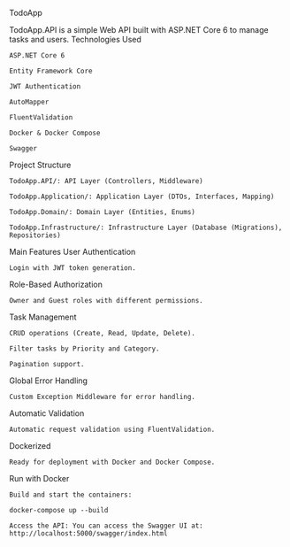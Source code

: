 TodoApp

TodoApp.API is a simple Web API built with ASP.NET Core 6 to manage tasks and users.
Technologies Used

    ASP.NET Core 6

    Entity Framework Core

    JWT Authentication

    AutoMapper

    FluentValidation

    Docker & Docker Compose

    Swagger

Project Structure

    TodoApp.API/: API Layer (Controllers, Middleware)

    TodoApp.Application/: Application Layer (DTOs, Interfaces, Mapping)

    TodoApp.Domain/: Domain Layer (Entities, Enums)

    TodoApp.Infrastructure/: Infrastructure Layer (Database (Migrations), Repositories)

Main Features
User Authentication

    Login with JWT token generation.

Role-Based Authorization

    Owner and Guest roles with different permissions.

Task Management

    CRUD operations (Create, Read, Update, Delete).

    Filter tasks by Priority and Category.

    Pagination support.

Global Error Handling

    Custom Exception Middleware for error handling.

Automatic Validation

    Automatic request validation using FluentValidation.

Dockerized

    Ready for deployment with Docker and Docker Compose.

Run with Docker

    Build and start the containers:

    docker-compose up --build

    Access the API: You can access the Swagger UI at: http://localhost:5000/swagger/index.html
